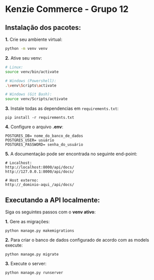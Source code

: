 # Kenzie Commerce - Grupo 12

## Instalação dos pacotes:

**1.** Crie seu ambiente virtual:
```bash
python -m venv venv
```

**2.** Ative seu venv:
```bash
# Linux:
source venv/bin/activate

# Windows (Powershell):
.\venv\Scripts\activate

# Windows (Git Bash):
source venv/Scripts/activate
```

**3.** Instale todas as dependencias em `requirements.txt`:
```shell
pip install -r requirements.txt
```

**4.** Configure o arquivo **.env**:
```SECRET_KEY= chave_secreta
POSTGRES_DB= nome_do_banco_de_dados
POSTGRES_USER= usuário
POSTGRES_PASSWORD= senha_do_usuário
```

**5.** A documentação pode ser encontrada no seguinte end-point:
```shell
# Localhost:
http://localhost:8000/api/docs/
http://127.0.0.1:8000/api/docs/

# Host externo:
http://_dominio-aqui_/api/docs/
```

## Executando a API localmente:

Siga os seguintes passos com o **venv ativo**:

**1.** Gere as migrações:
```shell
python manage.py makemigrations
```

**2.** Para criar o banco de dados configurado de acordo com as models execute:
```shell
python manage.py migrate
```

**3.** Execute o server:
```shell
python manage.py runserver
```

